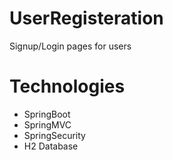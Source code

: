 # UserRegisteration
Signup/Login pages for users 

# Technologies
* SpringBoot 
* SpringMVC
* SpringSecurity
* H2 Database
